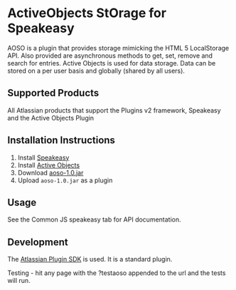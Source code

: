 ActiveObjects StOrage for Speakeasy
===================================
AOSO is a plugin that provides storage mimicking the HTML 5 LocalStorage API. Also provided are asynchronous methods to get, set, remove and search
 for entries. Active Objects is used for data storage. Data can be stored on a per user basis and globally (shared by all users).


Supported Products
------------------
All Atlassian products that support the Plugins v2 framework, Speakeasy and the Active Objects Plugin

Installation Instructions
-------------------------

1. Install [Speakeasy](http://confluence.atlassian.com/display/DEVNET/Speakeasy+Install+Guide)
2. Install [Active Objects](http://studio.atlassian.com/wiki/display/AO/Installing+Active+Objects)
3. Download [aoso-1.0.jar](https://github.com/downloads/jonmort/aoso/aoso-1.0.jar)
4. Upload `aoso-1.0.jar` as a plugin


Usage
-----

See the Common JS speakeasy tab for API documentation.

Development
-----------

The [Atlassian Plugin SDK](http://confluence.atlassian.com/display/DEVNET/Developing+your+Plugin+using+the+Atlassian+Plugin+SDK) is used.
 It is a standard plugin.

Testing - hit any page with the ?testaoso appended to the url and the tests will run.
